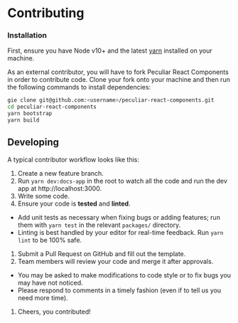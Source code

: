 # Contributing

### Installation

First, ensure you have Node v10+ and the latest [yarn](https://yarnpkg.com) installed on your machine.

As an external contributor, you will have to fork Peculiar React Components in order to contribute code.
Clone your fork onto your machine and then run the following commands to install dependencies:

```sh
gie clone git@github.com:<username>/peculiar-react-components.git
cd peculiar-react-components
yarn bootstrap
yarn build
```

## Developing

A typical contributor workflow looks like this:

1. Create a new feature branch.
1. Run `yarn dev:docs-app` in the root to watch all the code and run the dev app at http://localhost:3000.
1. Write some code.
1. Ensure your code is **tested** and **linted**.
  - Add unit tests as necessary when fixing bugs or adding features; run them with `yarn test` in the relevant `packages/` directory.
  - Linting is best handled by your editor for real-time feedback. Run `yarn lint` to be 100% safe.
1. Submit a Pull Request on GitHub and fill out the template.
1. Team members will review your code and merge it after approvals.
  - You may be asked to make modifications to code style or to fix bugs you may have not noticed.
  - Please respond to comments in a timely fashion (even if to tell us you need more time).
1. Cheers, you contributed!
